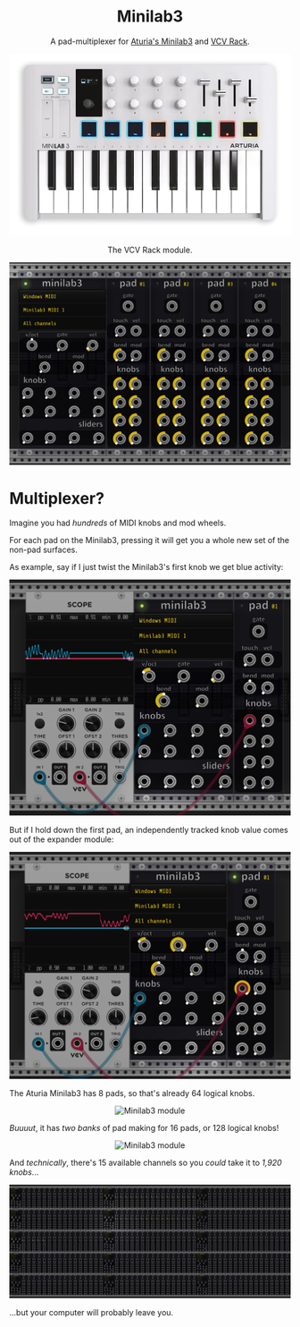 <h1 align="center">Minilab3</h1>

<p align="center">
A pad-multiplexer for <a href="https://www.arturia.com/products/hybrid-synths/minilab-3/overview">Aturia's Minilab3</a> and <a href="https://vcvrack.com/">VCV Rack</a>.
</p>

<p align="center">
  <img src="https://github.com/dustinlacewell/vcv-minilab3/blob/master/minilab.png?raw=true" alt="Minilab3"/>
</p>

<p align="center">
The VCV Rack module.
</p>

<p align="center">
  <img src="https://github.com/dustinlacewell/vcv-minilab3/blob/master/module.png?raw=true" alt="Minilab3 module"/>
</p>


# Multiplexer?

Imagine you had *hundreds* of MIDI knobs and mod wheels.

For each pad on the Minilab3, pressing it will get you a whole new set of the non-pad surfaces.

As example, say if I just twist the Minilab3's first knob we get blue activity:

<p align="center">
  <img src="https://github.com/dustinlacewell/vcv-minilab3/blob/master/main-knob.png?raw=true" alt="Minilab3 module"/>
</p>

But if I hold down the first pad, an independently tracked knob value comes out of the expander module:

<p align="center">
  <img src="https://github.com/dustinlacewell/vcv-minilab3/blob/master/pad-knob.png?raw=true" alt="Minilab3 module"/>
</p>

The Aturia Minilab3 has 8 pads, so that's already 64 logical knobs.

<p align="center">
  <img src="https://github.com/dustinlacewell/vcv-minilab3/blob/master/8-knobs.png?raw=true" alt="Minilab3 module"/>
</p>

*Buuuut*, it has *two banks* of pad making for 16 pads, or 128 logical knobs!

<p align="center">
  <img src="https://github.com/dustinlacewell/vcv-minilab3/blob/master/16-knobs.png?raw=true" alt="Minilab3 module"/>
</p>

And *technically*, there's 15 available channels so you *could* take it to *1,920 knobs*...


<p align="center">
  <img src="https://github.com/dustinlacewell/vcv-minilab3/blob/master/15-channels.png?raw=true" alt="Minilab3 module"/>
</p>

...but your computer will probably leave you.
